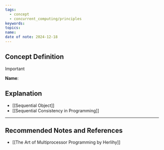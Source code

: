 ```yaml
---
tags:
  - concept
  - concurrent_computing/principles
keywords: 
topics: 
name: 
date of note: 2024-12-18
---
```


## Concept Definition

>[!important]
>**Name**: 



## Explanation


- [[Sequential Object]]
- [[Sequential Consistency in Programming]]


-----------
##  Recommended Notes and References


- [[The Art of Multiprocessor Programming by Herlihy]]